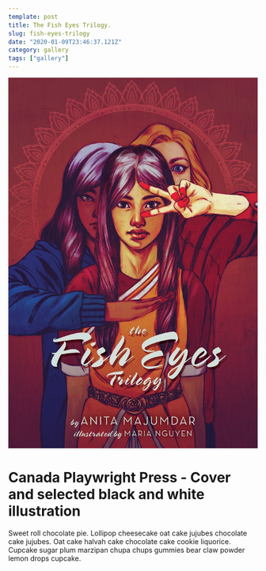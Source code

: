 ```yaml
---
template: post
title: The Fish Eyes Trilogy.
slug: fish-eyes-trilogy
date: "2020-01-09T23:46:37.121Z"
category: gallery
tags: ["gallery"]
---
```


![](./finalcover.jpg)

# Canada Playwright Press - Cover and selected black and white illustration

Sweet roll chocolate pie. Lollipop cheesecake oat cake jujubes chocolate cake jujubes. Oat cake halvah cake chocolate cake cookie liquorice. Cupcake sugar plum marzipan chupa chups gummies bear claw powder lemon drops cupcake.

